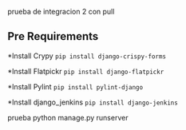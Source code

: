 prueba de integracion 2 con pull

## Pre Requirements
*Install Crypy
```pip install django-crispy-forms```

*Install Flatpickr
```pip install django-flatpickr```

*Install Pylint
```pip install pylint-django```

*Install django_jenkins
```pip install django-jenkins```

prueba
python manage.py runserver
